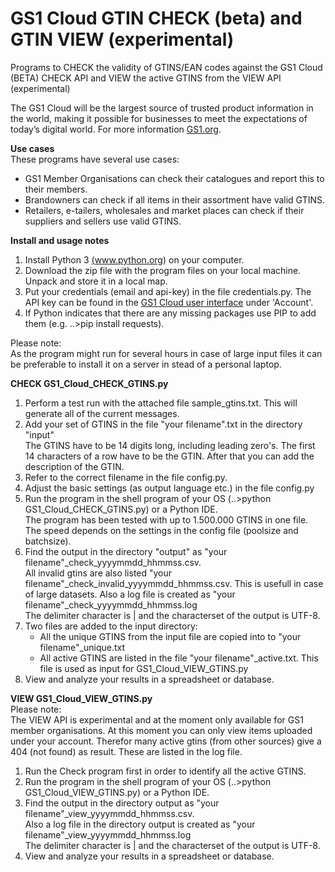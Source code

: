 # GS1 Cloud GTIN CHECK (beta) and GTIN VIEW (experimental)

Programs to CHECK the validity of GTINS/EAN codes against the GS1 Cloud (BETA) CHECK API and VIEW the active GTINS from the VIEW API (experimental)

The GS1 Cloud will be the largest source of trusted product information in the world, making it possible for businesses to meet the expectations of today’s digital world.
For more information <a href="https://www.gs1.org/services/gs1-cloud" target="_blank">GS1.org</a>.

**Use cases**<br>
These programs have several use cases:
- GS1 Member Organisations can check their catalogues and report this to their members.
- Brandowners can check if all items in their assortment have valid GTINS.
- Retailers, e-tailers, wholesales and market places can check if their suppliers and sellers use valid GTINS.

**Install and usage notes**
1. Install Python 3 <a href="https://www.python.org/" target="_blank">(www.python.org)</a> on your computer.
2. Download the zip file with the program files on your local machine. Unpack and store it in a local map.
3. Put your credentials (email and api-key) in the file credentials.py.
   The API key can be found in the <a href="https://cloud.gs1.org/gs1-portal/" target="_blank">GS1 Cloud user interface</a>
   under 'Account'.
4. If Python indicates that there are any missing packages use PIP to add them (e.g. ..>pip install requests).

Please note:<br>
As the program might run for several hours in case of large input files it can be preferable to install it on a server in stead of a personal laptop.

**CHECK GS1_Cloud_CHECK_GTINS.py**
1. Perform a test run with the attached file sample_gtins.txt. This will generate all of the current messages.
2. Add your set of GTINS in the file "your filename".txt in the directory "input"<br>
   The GTINS have to be 14 digits long, including leading zero's. The first 14 characters of a row have to be the GTIN. After that you can add the description of the GTIN.
3. Refer to the correct filename in the file config.py.   
4. Adjust the basic settings (as output language etc.) in the file config.py
5. Run the program in the shell program of your OS (..>python GS1_Cloud_CHECK_GTINS.py) or a Python IDE.<br>
   The program has been tested with up to 1.500.000 GTINS in one file. The speed depends on the settings in the config file (poolsize and batchsize).
6. Find the output in the directory "output" as "your filename"_check_yyyymmdd_hhmmss.csv.<br>
   All invalid gtins are also listed "your filename"_check_invalid_yyyymmdd_hhmmss.csv. This is usefull in case of large datasets.
   Also a log file is created as "your filename"_check_yyyymmdd_hhmmss.log<br>
   The delimiter character is | and the characterset of the output is UTF-8.
7. Two files are added to the input directory:   
   - All the unique GTINS from the input file are copied into to "your filename"_unique.txt<br>
   - All active GTINS are listed in the file "your filename"_active.txt. This file is used as input for GS1_Cloud_VIEW_GTINS.py
8. View and analyze your results in a spreadsheet or database.

**VIEW GS1_Cloud_VIEW_GTINS.py**<br>
Please note:<br>
The VIEW API is experimental and at the moment only available for GS1 member organisations.
At this moment you can only view items uploaded under your account. Therefor many active gtins (from other sources)
give a 404 (not found) as result. These are listed in the log file.  

1. Run the Check program first in order to identify all the active GTINS.<br>
2. Run the program in the shell program of your OS (..>python GS1_Cloud_VIEW_GTINS.py) or a Python IDE.<br>
3. Find the output in the directory output as "your filename"_view_yyyymmdd_hhmmss.csv.<br>
   Also a log file in the directory output is created as "your filename"_view_yyyymmdd_hhmmss.log<br>
   The delimiter character is | and the characterset of the output is UTF-8.
4. View and analyze your results in a spreadsheet or database.
